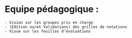 # Equipe pédagogique :
  	- Vision sur les groupes pris en charge
  	- (Edition ou/et Validations) des grilles de notations
  	- Visue sur les feuilles d’évaluations
